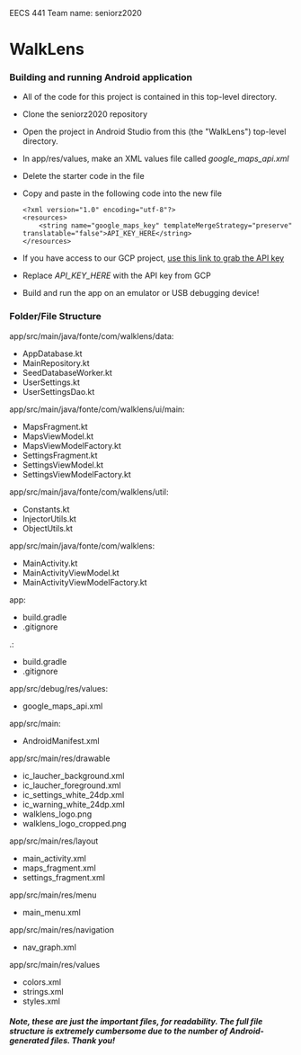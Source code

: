 EECS 441
Team name: seniorz2020

# WalkLens

### Building and running Android application
* All of the code for this project is contained in this top-level directory.
* Clone the seniorz2020 repository
* Open the project in Android Studio from this (the "WalkLens") top-level directory.
* In app/res/values, make an XML values file called *google_maps_api.xml*
* Delete the starter code in the file
* Copy and paste in the following code into the new file

    ```
    <?xml version="1.0" encoding="utf-8"?>
    <resources>
        <string name="google_maps_key" templateMergeStrategy="preserve" translatable="false">API_KEY_HERE</string>
    </resources>
    ```
* If you have access to our GCP project, [use this link to grab the
API key](https://console.cloud.google.com/apis/credentials?folder=&organizationId=&project=walklens)
* Replace *API_KEY_HERE* with the API key from GCP
* Build and run the app on an emulator or USB debugging device!

### Folder/File Structure


app/src/main/java/fonte/com/walklens/data:

- AppDatabase.kt
- MainRepository.kt
- SeedDatabaseWorker.kt
- UserSettings.kt
- UserSettingsDao.kt

app/src/main/java/fonte/com/walklens/ui/main:

- MapsFragment.kt
- MapsViewModel.kt
- MapsViewModelFactory.kt
- SettingsFragment.kt
- SettingsViewModel.kt
- SettingsViewModelFactory.kt


app/src/main/java/fonte/com/walklens/util:

- Constants.kt
- InjectorUtils.kt
- ObjectUtils.kt

app/src/main/java/fonte/com/walklens:

- MainActivity.kt
- MainActivityViewModel.kt
- MainActivityViewModelFactory.kt

app:

- build.gradle
- .gitignore

.:

- build.gradle
- .gitignore

app/src/debug/res/values:

- google_maps_api.xml

app/src/main:

- AndroidManifest.xml

app/src/main/res/drawable

- ic_laucher_background.xml
- ic_laucher_foreground.xml
- ic_settings_white_24dp.xml
- ic_warning_white_24dp.xml
- walklens_logo.png
- walklens_logo_cropped.png

app/src/main/res/layout

- main_activity.xml
- maps_fragment.xml
- settings_fragment.xml

app/src/main/res/menu

- main_menu.xml

app/src/main/res/navigation

- nav_graph.xml

app/src/main/res/values

- colors.xml
- strings.xml
- styles.xml

##### Note, these are just the important files, for readability. The full file structure is extremely cumbersome due to the number of Android-generated files. Thank you!
